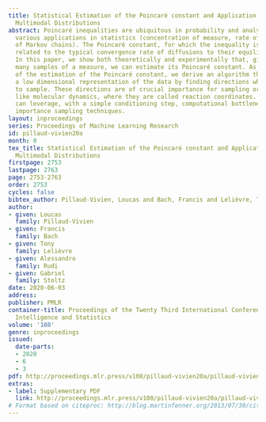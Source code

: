 ```yaml
---
title: Statistical Estimation of the Poincaré constant and Application to Sampling
  Multimodal Distributions
abstract: Poincaré inequalities are ubiquitous in probability and analysis and have
  various applications in statistics (concentration of measure, rate of convergence
  of Markov chains). The Poincaré constant, for which the inequality is tight, is
  related to the typical convergence rate of diffusions to their equilibrium measure.
  In this paper, we show both theoretically and experimentally that, given sufficiently
  many samples of a measure, we can estimate its Poincaré constant. As a by-product
  of the estimation of the Poincaré constant, we derive an algorithm that captures
  a low dimensional representation of the data by finding directions which are difficult
  to sample. These directions are of crucial importance for sampling or in fields
  like molecular dynamics, where they are called reaction coordinates. Their knowledge
  can leverage, with a simple conditioning step, computational bottlenecks by using
  importance sampling techniques.
layout: inproceedings
series: Proceedings of Machine Learning Research
id: pillaud-vivien20a
month: 0
tex_title: Statistical Estimation of the Poincaré constant and Application to Sampling
  Multimodal Distributions
firstpage: 2753
lastpage: 2763
page: 2753-2763
order: 2753
cycles: false
bibtex_author: Pillaud-Vivien, Loucas and Bach, Francis and Lelièvre, Tony and Rudi, Alessandro and Stoltz, Gabriel 
author:
- given: Loucas
  family: Pillaud-Vivien
- given: Francis
  family: Bach
- given: Tony
  family: Lelièvre
- given: Alessandro
  family: Rudi
- given: Gabriel
  family: Stoltz
date: 2020-06-03
address: 
publisher: PMLR
container-title: Proceedings of the Twenty Third International Conference on Artificial
  Intelligence and Statistics
volume: '108'
genre: inproceedings
issued:
  date-parts:
  - 2020
  - 6
  - 3
pdf: http://proceedings.mlr.press/v108/pillaud-vivien20a/pillaud-vivien20a.pdf
extras:
- label: Supplementary PDF
  link: http://proceedings.mlr.press/v108/pillaud-vivien20a/pillaud-vivien20a-supp.pdf
# Format based on citeproc: http://blog.martinfenner.org/2013/07/30/citeproc-yaml-for-bibliographies/
---
```

